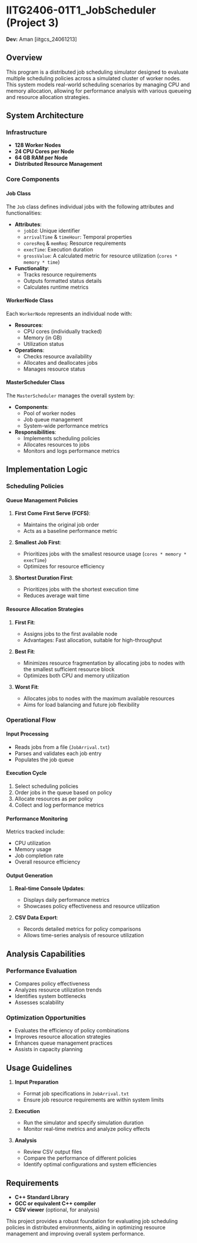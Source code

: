 # IITG2406-01T1_JobScheduler (Project 3)

**Dev:** Aman [iitgcs_24061213]

## Overview
This program is a distributed job scheduling simulator designed to evaluate multiple scheduling policies across a simulated cluster of worker nodes. This system models real-world scheduling scenarios by managing CPU and memory allocation, allowing for performance analysis with various queueing and resource allocation strategies.

## System Architecture

### Infrastructure
- **128 Worker Nodes**
- **24 CPU Cores per Node**
- **64 GB RAM per Node**
- **Distributed Resource Management**

### Core Components

#### Job Class
The `Job` class defines individual jobs with the following attributes and functionalities:
- **Attributes**:
  - `jobId`: Unique identifier
  - `arrivalTime` & `timeHour`: Temporal properties
  - `coresReq` & `memReq`: Resource requirements
  - `execTime`: Execution duration
  - `grossValue`: A calculated metric for resource utilization (`cores * memory * time`)
- **Functionality**:
  - Tracks resource requirements
  - Outputs formatted status details
  - Calculates runtime metrics

#### WorkerNode Class
Each `WorkerNode` represents an individual node with:
- **Resources**:
  - CPU cores (individually tracked)
  - Memory (in GB)
  - Utilization status
- **Operations**:
  - Checks resource availability
  - Allocates and deallocates jobs
  - Manages resource status

#### MasterScheduler Class
The `MasterScheduler` manages the overall system by:
- **Components**:
  - Pool of worker nodes
  - Job queue management
  - System-wide performance metrics
- **Responsibilities**:
  - Implements scheduling policies
  - Allocates resources to jobs
  - Monitors and logs performance metrics

## Implementation Logic

### Scheduling Policies

#### Queue Management Policies
1. **First Come First Serve (FCFS)**:
   - Maintains the original job order
   - Acts as a baseline performance metric
   
2. **Smallest Job First**:
   - Prioritizes jobs with the smallest resource usage (`cores * memory * execTime`)
   - Optimizes for resource efficiency

3. **Shortest Duration First**:
   - Prioritizes jobs with the shortest execution time
   - Reduces average wait time

#### Resource Allocation Strategies
1. **First Fit**:
   - Assigns jobs to the first available node
   - Advantages: Fast allocation, suitable for high-throughput

2. **Best Fit**:
   - Minimizes resource fragmentation by allocating jobs to nodes with the smallest sufficient resource block
   - Optimizes both CPU and memory utilization

3. **Worst Fit**:
   - Allocates jobs to nodes with the maximum available resources
   - Aims for load balancing and future job flexibility

### Operational Flow

#### Input Processing
- Reads jobs from a file (`JobArrival.txt`)
- Parses and validates each job entry
- Populates the job queue

#### Execution Cycle
1. Select scheduling policies
2. Order jobs in the queue based on policy
3. Allocate resources as per policy
4. Collect and log performance metrics

#### Performance Monitoring
Metrics tracked include:
- CPU utilization
- Memory usage
- Job completion rate
- Overall resource efficiency

#### Output Generation
1. **Real-time Console Updates**:
   - Displays daily performance metrics
   - Showcases policy effectiveness and resource utilization

2. **CSV Data Export**:
   - Records detailed metrics for policy comparisons
   - Allows time-series analysis of resource utilization

## Analysis Capabilities

### Performance Evaluation
- Compares policy effectiveness
- Analyzes resource utilization trends
- Identifies system bottlenecks
- Assesses scalability

### Optimization Opportunities
- Evaluates the efficiency of policy combinations
- Improves resource allocation strategies
- Enhances queue management practices
- Assists in capacity planning

## Usage Guidelines

1. **Input Preparation**
   - Format job specifications in `JobArrival.txt`
   - Ensure job resource requirements are within system limits

2. **Execution**
   - Run the simulator and specify simulation duration
   - Monitor real-time metrics and analyze policy effects

3. **Analysis**
   - Review CSV output files
   - Compare the performance of different policies
   - Identify optimal configurations and system efficiencies

## Requirements
- **C++ Standard Library**
- **GCC or equivalent C++ compiler**
- **CSV viewer** (optional, for analysis)

This project provides a robust foundation for evaluating job scheduling policies in distributed environments, aiding in optimizing resource management and improving overall system performance.
